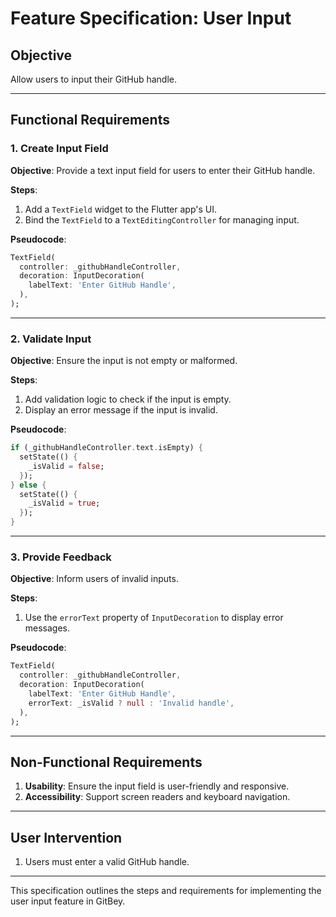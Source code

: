 # Feature Specification: User Input

## Objective
Allow users to input their GitHub handle.

---

## Functional Requirements

### 1. Create Input Field
**Objective**: Provide a text input field for users to enter their GitHub handle.

**Steps**:
1. Add a `TextField` widget to the Flutter app's UI.
2. Bind the `TextField` to a `TextEditingController` for managing input.

**Pseudocode**:
```dart
TextField(
  controller: _githubHandleController,
  decoration: InputDecoration(
    labelText: 'Enter GitHub Handle',
  ),
);
```

---

### 2. Validate Input
**Objective**: Ensure the input is not empty or malformed.

**Steps**:
1. Add validation logic to check if the input is empty.
2. Display an error message if the input is invalid.

**Pseudocode**:
```dart
if (_githubHandleController.text.isEmpty) {
  setState(() {
    _isValid = false;
  });
} else {
  setState(() {
    _isValid = true;
  });
}
```

---

### 3. Provide Feedback
**Objective**: Inform users of invalid inputs.

**Steps**:
1. Use the `errorText` property of `InputDecoration` to display error messages.

**Pseudocode**:
```dart
TextField(
  controller: _githubHandleController,
  decoration: InputDecoration(
    labelText: 'Enter GitHub Handle',
    errorText: _isValid ? null : 'Invalid handle',
  ),
);
```

---

## Non-Functional Requirements

1. **Usability**: Ensure the input field is user-friendly and responsive.
2. **Accessibility**: Support screen readers and keyboard navigation.

---

## User Intervention
1. Users must enter a valid GitHub handle.

---

This specification outlines the steps and requirements for implementing the user input feature in GitBey.
